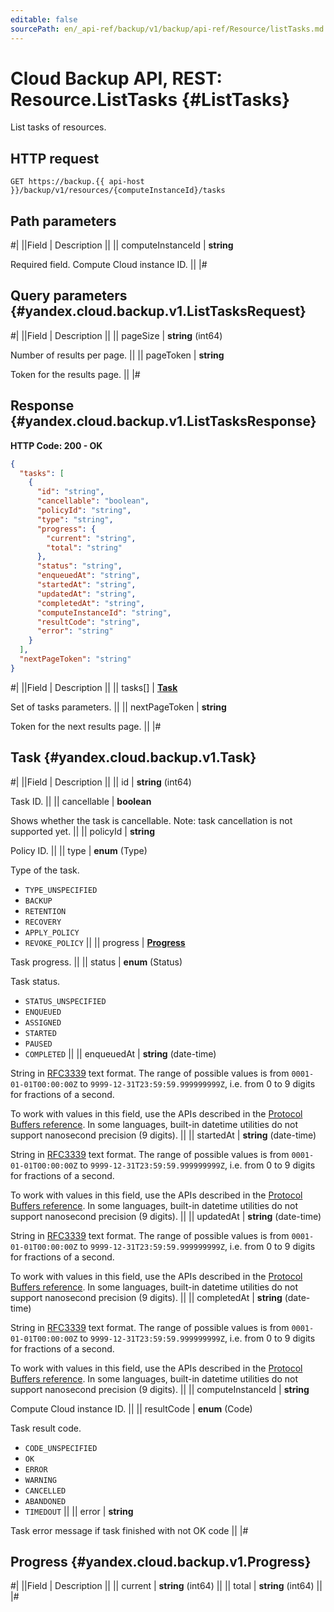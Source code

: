 ```yaml
---
editable: false
sourcePath: en/_api-ref/backup/v1/backup/api-ref/Resource/listTasks.md
---
```


# Cloud Backup API, REST: Resource.ListTasks {#ListTasks}

List tasks of resources.

## HTTP request

```
GET https://backup.{{ api-host }}/backup/v1/resources/{computeInstanceId}/tasks
```

## Path parameters

#|
||Field | Description ||
|| computeInstanceId | **string**

Required field. Compute Cloud instance ID. ||
|#

## Query parameters {#yandex.cloud.backup.v1.ListTasksRequest}

#|
||Field | Description ||
|| pageSize | **string** (int64)

Number of results per page. ||
|| pageToken | **string**

Token for the results page. ||
|#

## Response {#yandex.cloud.backup.v1.ListTasksResponse}

**HTTP Code: 200 - OK**

```json
{
  "tasks": [
    {
      "id": "string",
      "cancellable": "boolean",
      "policyId": "string",
      "type": "string",
      "progress": {
        "current": "string",
        "total": "string"
      },
      "status": "string",
      "enqueuedAt": "string",
      "startedAt": "string",
      "updatedAt": "string",
      "completedAt": "string",
      "computeInstanceId": "string",
      "resultCode": "string",
      "error": "string"
    }
  ],
  "nextPageToken": "string"
}
```

#|
||Field | Description ||
|| tasks[] | **[Task](#yandex.cloud.backup.v1.Task)**

Set of tasks parameters. ||
|| nextPageToken | **string**

Token for the next results page. ||
|#

## Task {#yandex.cloud.backup.v1.Task}

#|
||Field | Description ||
|| id | **string** (int64)

Task ID. ||
|| cancellable | **boolean**

Shows whether the task is cancellable.
Note: task cancellation is not supported yet. ||
|| policyId | **string**

Policy ID. ||
|| type | **enum** (Type)

Type of the task.

- `TYPE_UNSPECIFIED`
- `BACKUP`
- `RETENTION`
- `RECOVERY`
- `APPLY_POLICY`
- `REVOKE_POLICY` ||
|| progress | **[Progress](#yandex.cloud.backup.v1.Progress)**

Task progress. ||
|| status | **enum** (Status)

Task status.

- `STATUS_UNSPECIFIED`
- `ENQUEUED`
- `ASSIGNED`
- `STARTED`
- `PAUSED`
- `COMPLETED` ||
|| enqueuedAt | **string** (date-time)

String in [RFC3339](https://www.ietf.org/rfc/rfc3339.txt) text format. The range of possible values is from
`0001-01-01T00:00:00Z` to `9999-12-31T23:59:59.999999999Z`, i.e. from 0 to 9 digits for fractions of a second.

To work with values in this field, use the APIs described in the
[Protocol Buffers reference](https://developers.google.com/protocol-buffers/docs/reference/overview).
In some languages, built-in datetime utilities do not support nanosecond precision (9 digits). ||
|| startedAt | **string** (date-time)

String in [RFC3339](https://www.ietf.org/rfc/rfc3339.txt) text format. The range of possible values is from
`0001-01-01T00:00:00Z` to `9999-12-31T23:59:59.999999999Z`, i.e. from 0 to 9 digits for fractions of a second.

To work with values in this field, use the APIs described in the
[Protocol Buffers reference](https://developers.google.com/protocol-buffers/docs/reference/overview).
In some languages, built-in datetime utilities do not support nanosecond precision (9 digits). ||
|| updatedAt | **string** (date-time)

String in [RFC3339](https://www.ietf.org/rfc/rfc3339.txt) text format. The range of possible values is from
`0001-01-01T00:00:00Z` to `9999-12-31T23:59:59.999999999Z`, i.e. from 0 to 9 digits for fractions of a second.

To work with values in this field, use the APIs described in the
[Protocol Buffers reference](https://developers.google.com/protocol-buffers/docs/reference/overview).
In some languages, built-in datetime utilities do not support nanosecond precision (9 digits). ||
|| completedAt | **string** (date-time)

String in [RFC3339](https://www.ietf.org/rfc/rfc3339.txt) text format. The range of possible values is from
`0001-01-01T00:00:00Z` to `9999-12-31T23:59:59.999999999Z`, i.e. from 0 to 9 digits for fractions of a second.

To work with values in this field, use the APIs described in the
[Protocol Buffers reference](https://developers.google.com/protocol-buffers/docs/reference/overview).
In some languages, built-in datetime utilities do not support nanosecond precision (9 digits). ||
|| computeInstanceId | **string**

Compute Cloud instance ID. ||
|| resultCode | **enum** (Code)

Task result code.

- `CODE_UNSPECIFIED`
- `OK`
- `ERROR`
- `WARNING`
- `CANCELLED`
- `ABANDONED`
- `TIMEDOUT` ||
|| error | **string**

Task error message if task finished with not OK code ||
|#

## Progress {#yandex.cloud.backup.v1.Progress}

#|
||Field | Description ||
|| current | **string** (int64) ||
|| total | **string** (int64) ||
|#